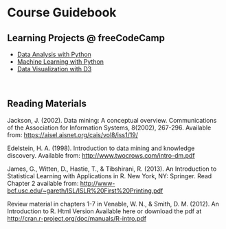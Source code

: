 # Course Guidebook

## Learning Projects @ freeCodeCamp

- [Data Analysis with Python](https://www.freecodecamp.org/learn/data-analysis-with-python/)
- [Machine Learning with Python](https://www.freecodecamp.org/learn/machine-learning-with-python/)
- [Data Visualization with D3](https://www.freecodecamp.org/learn/data-visualization/)

<br>

## Reading Materials

Jackson, J. (2002). Data mining: A conceptual overview. Communications of the Association for Information Systems, 8(2002), 267-296. Available from: https://aisel.aisnet.org/cais/vol8/iss1/19/

Edelstein, H. A. (1998). Introduction to data mining and knowledge discovery.  Available from: http://www.twocrows.com/intro-dm.pdf

James, G., Witten, D., Hastie, T., & Tibshirani, R. (2013).  An Introduction to Statistical Learning with Applications in R. New York, NY: Springer.  Read Chapter 2 available from: http://www-bcf.usc.edu/~gareth/ISL/ISLR%20First%20Printing.pdf

Review material in chapters 1-7 in Venable, W. N., & Smith, D. M. (2012).  An Introduction to R. Html Version Available here or download the pdf at http://cran.r-project.org/doc/manuals/R-intro.pdf